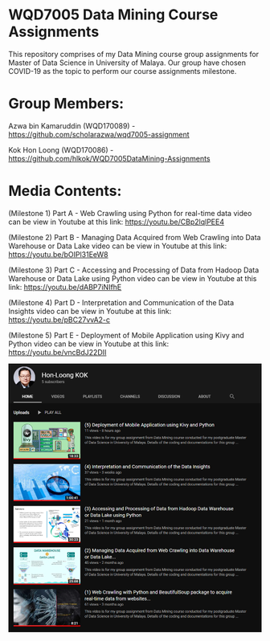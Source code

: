 # WQD7005 Data Mining Course Assignments
This repository comprises of my Data Mining course group assignments for Master of Data Science in University of Malaya. Our group have chosen COVID-19 as the topic to perform our course assignments milestone.

# Group Members:
Azwa bin Kamaruddin (WQD170089) - https://github.com/scholarazwa/wqd7005-assignment

Kok Hon Loong (WQD170086) - https://github.com/hlkok/WQD7005DataMining-Assignments

# Media Contents:
(Milestone 1) Part A - Web Crawling using Python for real-time data video can be view in Youtube at this link:
https://youtu.be/CBp2lqlPEE4

(Milestone 2) Part B - Managing Data Acquired from Web Crawling into Data Warehouse or Data Lake video can be view in Youtube at this link: https://youtu.be/bOIPl31EeW8

(Milestone 3) Part C - Accessing and Processing of Data from Hadoop Data Warehouse or Data Lake using Python video can be view in Youtube at this link: https://youtu.be/dABP7iNIfhE

(Milestone 4) Part D - Interpretation and Communication of the Data Insights video can be view in Youtube at this link: https://youtu.be/pBC27vvA2-c

(Milestone 5) Part E - Deployment of Mobile Application using Kivy and Python video can be view in Youtube at this link: https://youtu.be/vncBdJ22DII


![Test Image 1](https://github.com/hlkok/WQD7005DataMining-Assignments/blob/master/WQD7005-Assignment_VideoPresentationYouTube.png)
